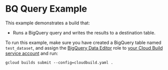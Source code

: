 # BQ Query Example

This example demonstrates a build that:

-   Runs a BigQuery query and writes the results to a destination table.

To run this example, make sure you have created a BigQuery table named
`test_dataset`, and assign the [BigQuery Data
Editor](https://cloud.google.com/bigquery/docs/access-control#permissions_and_roles)
role to [your Cloud Build service
account](https://cloud.google.com/cloud-build/docs/securing-builds/set-service-account-permissions)
and run:
```
gcloud builds submit --config=cloudbuild.yaml .
```

